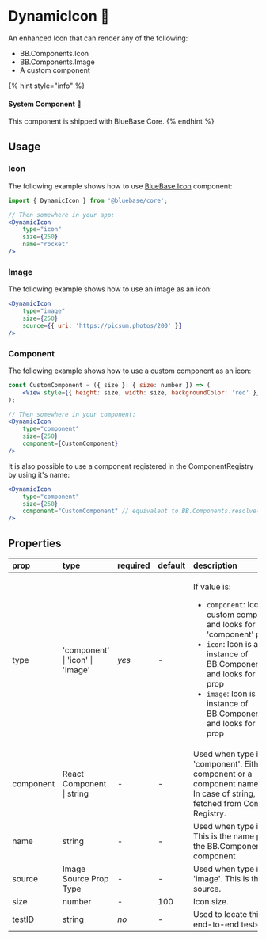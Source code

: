 # DynamicIcon 📌

An enhanced Icon that can render any of the following:

* BB.Components.Icon
* BB.Components.Image
* A custom component

{% hint style="info" %}
#### System Component 📌

This component is shipped with BlueBase Core.
{% endhint %}

## Usage

### Icon

The following example shows how to use [BlueBase Icon](icon-1.md) component:

```jsx
import { DynamicIcon } from '@bluebase/core';

// Then somewhere in your app:
<DynamicIcon
    type="icon"
    size={250}
    name="rocket"
/>
```

### Image

The following example shows how to use an image as an icon:

```jsx
<DynamicIcon
    type="image"
    size={250}
    source={{ uri: 'https://picsum.photos/200' }}
/>
```

### Component

The following example shows how to use a custom component as an icon:

```jsx
const CustomComponent = ({ size }: { size: number }) => (
	<View style={{ height: size, width: size, backgroundColor: 'red' }} />
);

// Then somewhere in your component:		
<DynamicIcon
    type="component"
    size={250}
    component={CustomComponent}
/>
```

It is also possible to use a component registered in the ComponentRegistry by using it's name:

```jsx
<DynamicIcon
    type="component"
    size={250}
    component="CustomComponent" // equivalent to BB.Components.resolve('CustomComponent')
/>
```

## Properties

<table>
  <thead>
    <tr>
      <th style="text-align:left">prop</th>
      <th style="text-align:left">type</th>
      <th style="text-align:left">required</th>
      <th style="text-align:left">default</th>
      <th style="text-align:left">description</th>
    </tr>
  </thead>
  <tbody>
    <tr>
      <td style="text-align:left">type</td>
      <td style="text-align:left">&apos;component&apos; | &apos;icon&apos; | &apos;image&apos;</td>
      <td style="text-align:left"><em>yes</em>
      </td>
      <td style="text-align:left">-</td>
      <td style="text-align:left">
        <p>If value is:</p>
        <p></p>
        <ul>
          <li><code>component</code>: Icon is a custom component, and looks for &apos;component&apos;
            prop</li>
          <li><code>icon</code>: Icon is an instance of BB.Components.Icon and looks
            for &apos;icon&apos; prop</li>
          <li><code>image</code>: Icon is an instance of BB.Components.Image and looks
            for &apos;source&apos; prop</li>
        </ul>
      </td>
    </tr>
    <tr>
      <td style="text-align:left">component</td>
      <td style="text-align:left">React Component | string</td>
      <td style="text-align:left">-</td>
      <td style="text-align:left">-</td>
      <td style="text-align:left">Used when type is &apos;component&apos;. Either a component or a component
        name (string). In case of string, it will be fetched from Component Registry.</td>
    </tr>
    <tr>
      <td style="text-align:left">name</td>
      <td style="text-align:left">string</td>
      <td style="text-align:left">-</td>
      <td style="text-align:left">-</td>
      <td style="text-align:left">Used when type is &apos;icon&apos;. This is the name prop of the BB.Components.Icon
        component</td>
    </tr>
    <tr>
      <td style="text-align:left">source</td>
      <td style="text-align:left">Image Source Prop Type</td>
      <td style="text-align:left">-</td>
      <td style="text-align:left">-</td>
      <td style="text-align:left">Used when type is &apos;image&apos;. This is the Image source.</td>
    </tr>
    <tr>
      <td style="text-align:left">size</td>
      <td style="text-align:left">number</td>
      <td style="text-align:left">-</td>
      <td style="text-align:left">100</td>
      <td style="text-align:left">Icon size.</td>
    </tr>
    <tr>
      <td style="text-align:left">testID</td>
      <td style="text-align:left">string</td>
      <td style="text-align:left"><em>no</em>
      </td>
      <td style="text-align:left">-</td>
      <td style="text-align:left">Used to locate this view in end-to-end tests.</td>
    </tr>
  </tbody>
</table>

